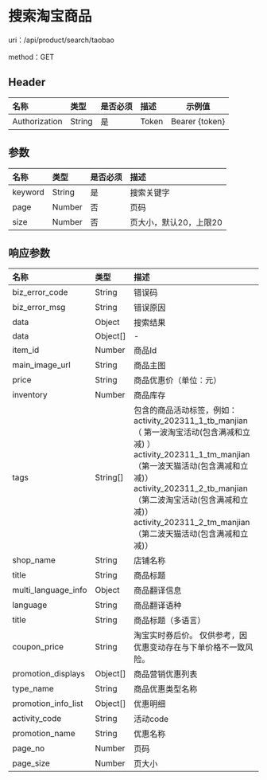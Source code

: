 # 搜索淘宝商品

uri：/api/product/search/taobao

method：GET

## Header

| 名称          | 类型   | 是否必须 | 描述  | 示例值         |
| :------------ | :----- | :------- | :---- | -------------- |
| Authorization | String | 是       | Token | Bearer {token} |

## 参数

| 名称    | 类型   | 是否必须 | 描述                   |
| :------ | :----- | :------- | :--------------------- |
| keyword | String | 是       | 搜索关键字             |
| page    | Number | 否       | 页码                   |
| size    | Number | 否       | 页大小，默认20，上限20 |



## 响应参数

| 名称                | 类型     | 描述                                                         |
| :------------------ | :------- | :----------------------------------------------------------- |
| biz_error_code      | String   | 错误码                                                       |
| biz_error_msg       | String   | 错误原因                                                     |
| data                | Object   | 搜索结果                                                     |
| data                | Object[] | -                                                            |
| item_id             | Number   | 商品Id                                                       |
| main_image_url      | String   | 商品主图                                                     |
| price               | String   | 商品优惠价（单位：元）                                       |
| inventory           | Number   | 商品库存                                                     |
| tags                | String[] | 包含的商品活动标签，例如： activity_202311_1_tb_manjian （ 第一波淘宝活动(包含满减和立减) ） activity_202311_1_tm_manjian（第一波天猫活动(包含满减和立减)） activity_202311_2_tb_manjian（第二波淘宝活动(包含满减和立减)） activity_202311_2_tm_manjian （第二波天猫活动(包含满减和立减)） |
| shop_name           | String   | 店铺名称                                                     |
| title               | String   | 商品标题                                                     |
| multi_language_info | Object   | 商品翻译信息                                                 |
| language            | String   | 商品翻译语种                                                 |
| title               | String   | 商品标题（多语言）                                           |
| coupon_price        | String   | 淘宝实时券后价。 仅供参考，因优惠变动存在与下单价格不一致风险。 |
| promotion_displays  | Object[] | 商品营销优惠列表                                             |
| type_name           | String   | 商品优惠类型名称                                             |
| promotion_info_list | Object[] | 优惠明细                                                     |
| activity_code       | String   | 活动code                                                     |
| promotion_name      | String   | 优惠名称                                                     |
| page_no             | Number   | 页码                                                         |
| page_size           | Number   | 页大小                                                       |